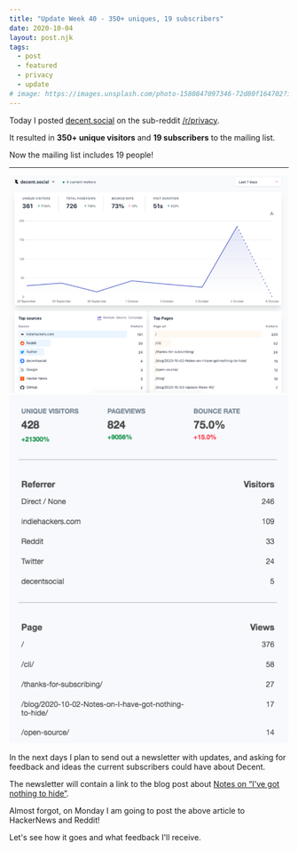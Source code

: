 ```yaml
---
title: "Update Week 40 - 350+ uniques, 19 subscribers"
date: 2020-10-04
layout: post.njk
tags:
  - post
  - featured
  - privacy
  - update
# image: https://images.unsplash.com/photo-1580847097346-72d80f164702?ixlib=rb-1.2.1&ixid=eyJhcHBfaWQiOjEyMDd9&auto=format&fit=crop&w=600&q=80
---
```


Today I posted [decent.social](https://decent.social) on the sub-reddit [/r/privacy](https://www.reddit.com/r/privacy/comments/j4wb3h/a_privacyfriendly_decent_twitter_reader/).

It resulted in **350+ unique visitors** and **19 subscribers** to the mailing list.

Now the mailing list includes 19 people!

---

<div class="container my-5">
  <div class="row">
    <div class="col-lg-6 text-center">
      <img alt="350+ uniques" class="img-fluid" src="/img/blog/week-40-analytics.png"/>
    </div>
    <div class="col-lg-6 text-center">
      <img alt="stats" class="img-fluid" src="/img/blog/week-40-stats.png"/>
    </div>
  </div>
</div>


In the next days I plan to send out a newsletter with updates, and asking for feedback and ideas the current subscribers could have about Decent.

The newsletter will contain a link to the blog post about [Notes on “I've got nothing to hide”](/blog/2020-10-02-Notes-on-I-have-got-nothing-to-hide/).

Almost forgot, on Monday I am going to post the above article to HackerNews and Reddit!

Let's see how it goes and what feedback I'll receive.
